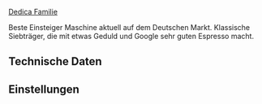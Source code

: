 [Dedica Familie](https://www.delonghi.com/de-de/produkte/kaffee/siebtraegermaschinen-und-espressomaschinen/dedica/c/manual_espresso_makers-dedica)

Beste Einsteiger Maschine aktuell auf dem Deutschen Markt. 
Klassische Siebträger, die mit etwas Geduld und Google sehr guten Espresso macht.

## Technische Daten

## Einstellungen
